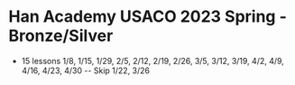 # Han Academy USACO 2023 Spring - Bronze/Silver

* 15 lessons
1/8, 1/15, 1/29, 2/5, 2/12, 2/19, 2/26, 3/5, 3/12, 3/19, 4/2, 4/9, 4/16, 4/23, 4/30 -- Skip 1/22, 3/26

